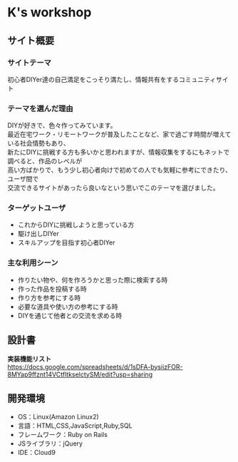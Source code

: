 # K's workshop

## サイト概要
### サイトテーマ
初心者DIYer達の自己満足をこっそり満たし、情報共有をするコミュニティサイト

### テーマを選んだ理由
DIYが好きで、色々作ってみています。<br>
最近在宅ワーク・リモートワークが普及したことなど、家で過ごす時間が増えている社会情勢もあり、<br>
新たにDIYに挑戦する方も多いかと思われますが、情報収集をするにもネットで調べると、作品のレベルが<br>
高い方ばかりで、もう少し初心者向けで初めての人でも気軽に参考にできたり、ユーザ間で<br>
交流できるサイトがあったら良いなという思いでこのテーマを選びました。

### ターゲットユーザ
- これからDIYに挑戦しようと思っている方
- 駆け出しDIYer
- スキルアップを目指す初心者DIYer

### 主な利用シーン
- 作りたい物や、何を作ろうかと思った際に検索する時
- 作った作品を投稿する時
- 作り方を参考にする時
- 必要な道具や使い方の参考にする時
- DIYを通じて他者との交流を求める時

## 設計書
**実装機能リスト** <br>
https://docs.google.com/spreadsheets/d/1sDFA-bysiizFOR-8MYap9ffznt14VCtfltkselctySM/edit?usp=sharing

## 開発環境
- OS：Linux(Amazon Linux2)
- 言語：HTML,CSS,JavaScript,Ruby,SQL
- フレームワーク：Ruby on Rails
- JSライブラリ：jQuery
- IDE：Cloud9
